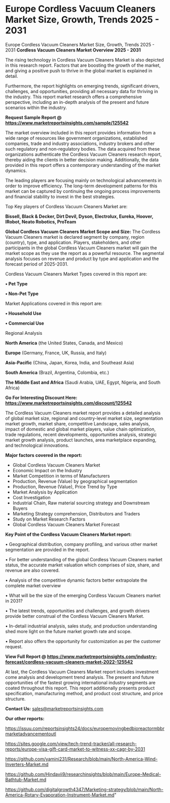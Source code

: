 # Europe Cordless Vacuum Cleaners Market Size, Growth, Trends 2025 - 2031
Europe Cordless Vacuum Cleaners Market Size, Growth, Trends 2025 - 2031
<Strong> Cordless Vacuum Cleaners Market Overview 2025 - 2031</strong>

The rising technology in Cordless Vacuum Cleaners Market is also depicted in this research report. Factors that are boosting the growth of the market, and giving a positive push to thrive in the global market is explained in detail.

Furthermore, the report highlights on emerging trends, significant drivers, challenges, and opportunities, providing all necessary data for thriving in the industry. This report market research offers a comprehensive perspective, including an in-depth analysis of the present and future scenarios within the industry.

<strong>Request Sample Report @ <a href=https://www.marketreportsinsights.com/sample/125542>https://www.marketreportsinsights.com/sample/125542</a></strong>

The market overview included in this report provides information from a wide range of resources like government organizations, established companies, trade and industry associations, industry brokers and other such regulatory and non-regulatory bodies. The data acquired from these organizations authenticate the Cordless Vacuum Cleaners research report, thereby aiding the clients in better decision making. Additionally, the data provided in this report offers a contemporary understanding of the market dynamics.

The leading players are focusing mainly on technological advancements in order to improve efficiency. The long-term development patterns for this market can be captured by continuing the ongoing process improvements and financial stability to invest in the best strategies.

Top Key players of Cordless Vacuum Cleaners Market are:

<strong>Bissell, Black & Decker, Dirt Devil, Dyson, Electrolux, Eureka, Hoover, IRobot, Neato Robotics, ProTeam</strong>

<strong><b>Global Cordless Vacuum Cleaners Market Scope and Size:</b></strong>
The Cordless Vacuum Cleaners market is declared segment by company, region (country), type, and application. Players, stakeholders, and other participants in the global Cordless Vacuum Cleaners market will gain the market scope as they use the report as a powerful resource. The segmental analysis focuses on revenue and product by type and application and the forecast period of 2025-2031.

Cordless Vacuum Cleaners Market Types covered in this report are:

<strong>• Pet Type

• Non-Pet Type</strong>

Market Applications covered in this report are:

<strong>• Household Use

• Commercial Use</strong> 

Regional Analysis

<strong>North America</strong> (the United States, Canada, and Mexico)

<strong>Europe</strong> (Germany, France, UK, Russia, and Italy)

<strong>Asia-Pacific</strong> (China, Japan, Korea, India, and Southeast Asia)

<strong>South America</strong> (Brazil, Argentina, Colombia, etc.)

<strong>The Middle East and Africa</strong> (Saudi Arabia, UAE, Egypt, Nigeria, and South Africa)

<strong>Go For Interesting Discount Here: <a href=https://www.marketreportsinsights.com/discount/125542>https://www.marketreportsinsights.com/discount/125542</a></strong>

The Cordless Vacuum Cleaners market report provides a detailed analysis of global market size, regional and country-level market size, segmentation market growth, market share, competitive Landscape, sales analysis, impact of domestic and global market players, value chain optimization, trade regulations, recent developments, opportunities analysis, strategic market growth analysis, product launches, area marketplace expanding, and technological innovations.

<strong><b>Major factors covered in the report:</b></strong>
<ul>
  <li>Global Cordless Vacuum Cleaners Market </li>
  <li>Economic Impact on the Industry</li>
  <li>Market Competition in terms of Manufacturers</li>
  <li>Production, Revenue (Value) by geographical segmentation</li>
  <li>Production, Revenue (Value), Price Trend by Type</li>
  <li>Market Analysis by Application</li>
  <li>Cost Investigation</li>
  <li>Industrial Chain, Raw material sourcing strategy and Downstream Buyers</li>
  <li>Marketing Strategy comprehension, Distributors and Traders</li>
  <li>Study on Market Research Factors</li>
  <li>Global Cordless Vacuum Cleaners Market Forecast</li>
</ul>

<strong><b>Key Point of the Cordless Vacuum Cleaners Market report:</b></strong>

• Geographical distribution, company profiling, and various other market segmentation are provided in the report.

• For better understanding of the global Cordless Vacuum Cleaners market status, the accurate market valuation which comprises of size, share, and revenue are also covered.

• Analysis of the competitive dynamic factors better extrapolate the complete market overview

• What will be the size of the emerging Cordless Vacuum Cleaners market in 2031?

• The latest trends, opportunities and challenges, and growth drivers provide better construal of the Cordless Vacuum Cleaners Market.

• In-detail industrial analysis, sales study, and production understanding shed more light on the future market growth rate and scope.

• Report also offers the opportunity for customization as per the customer request.

<strong><b>View Full Report @ <a href=https://www.marketreportsinsights.com/industry-forecast/cordless-vacuum-cleaners-market-2022-125542>https://www.marketreportsinsights.com/industry-forecast/cordless-vacuum-cleaners-market-2022-125542</a></b></strong>


At last, the Cordless Vacuum Cleaners Market report includes investment come analysis and development trend analysis. The present and future opportunities of the fastest growing international industry segments are coated throughout this report. This report additionally presents product specification, manufacturing method, and product cost structure, and price structure.

<strong>Contact Us:</strong>
sales@marketreportsinsights.com

<strong>Our other reports:</strong>

<a href=https://issuu.com/reportsinsights24/docs/europemovingbedbioreactormbbrmarketadvancementoutl>https://issuu.com/reportsinsights24/docs/europemovingbedbioreactormbbrmarketadvancementoutl</a>

<a href=https://sites.google.com/view/tech-trend-tracker/all-research-reports/europe-visa-gift-card-market-to-witness-xx-cagr-by-2031>https://sites.google.com/view/tech-trend-tracker/all-research-reports/europe-visa-gift-card-market-to-witness-xx-cagr-by-2031</a>

<a href=https://github.com/yamini231/Research/blob/main/North-America-Wind-Inverters-Market.md>https://github.com/yamini231/Research/blob/main/North-America-Wind-Inverters-Market.md</a>

<a href=https://github.com/Hindavii9/researchinsights/blob/main/Europe-Medical-Bathtub-Market.md>https://github.com/Hindavii9/researchinsights/blob/main/Europe-Medical-Bathtub-Market.md</a>

<a href=https://github.com/digitalgrowth4347/Marketing-strategy/blob/main/North-America-Rotary-Evaporation-Instrument-Market.md>https://github.com/digitalgrowth4347/Marketing-strategy/blob/main/North-America-Rotary-Evaporation-Instrument-Market.md</a>"
